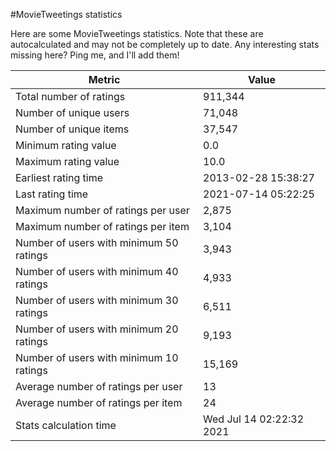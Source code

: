 #MovieTweetings statistics

Here are some MovieTweetings statistics. Note that these are autocalculated and may not be completely up to date. Any interesting stats missing here? Ping me, and I'll add them!

Metric | Value
--- | ---
Total number of ratings                 | 911,344
Number of unique users                  | 71,048
Number of unique items                  | 37,547
Minimum rating value                    | 0.0
Maximum rating value                    | 10.0
Earliest rating time                    | 2013-02-28 15:38:27
Last rating time                        | 2021-07-14 05:22:25
Maximum number of ratings per user      | 2,875
Maximum number of ratings per item      | 3,104
Number of users with minimum 50 ratings | 3,943
Number of users with minimum 40 ratings | 4,933
Number of users with minimum 30 ratings | 6,511
Number of users with minimum 20 ratings | 9,193
Number of users with minimum 10 ratings | 15,169
Average number of ratings per user      | 13
Average number of ratings per item      | 24
Stats calculation time                  | Wed Jul 14 02:22:32 2021


